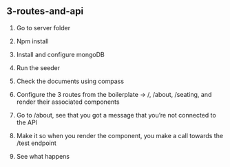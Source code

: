 ## 3-routes-and-api

1.  Go to server folder

2.  Npm install

3.  Install and configure mongoDB

4.  Run the seeder

5.  Check the documents using compass

6.  Configure the 3 routes from the boilerplate -> /, /about, /seating, and render their associated components

7.  Go to /about, see that you got a message that you’re not connected to the API

8.  Make it so when you render the component, you make a call towards the /test endpoint

9.  See what happens